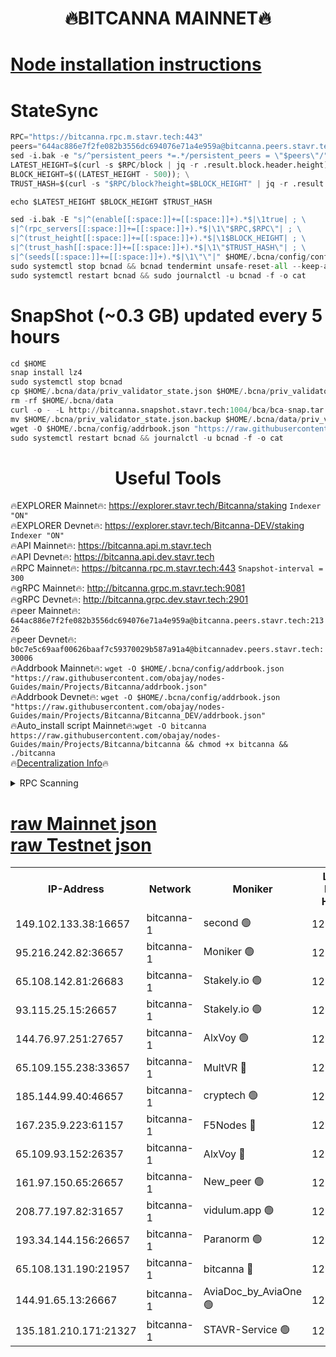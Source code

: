 <h1 align="center"> 🔥BITCANNA MAINNET🔥</h1>


[Node installation instructions](https://github.com/obajay/nodes-Guides/tree/main/Projects/Bitcanna)
=

# StateSync
```python
RPC="https://bitcanna.rpc.m.stavr.tech:443"
peers="644ac886e7f2fe082b3556dc694076e71a4e959a@bitcanna.peers.stavr.tech:21326"
sed -i.bak -e "s/^persistent_peers *=.*/persistent_peers = \"$peers\"/" $HOME/.bcna/config/config.toml
LATEST_HEIGHT=$(curl -s $RPC/block | jq -r .result.block.header.height); \
BLOCK_HEIGHT=$((LATEST_HEIGHT - 500)); \
TRUST_HASH=$(curl -s "$RPC/block?height=$BLOCK_HEIGHT" | jq -r .result.block_id.hash)

echo $LATEST_HEIGHT $BLOCK_HEIGHT $TRUST_HASH

sed -i.bak -E "s|^(enable[[:space:]]+=[[:space:]]+).*$|\1true| ; \
s|^(rpc_servers[[:space:]]+=[[:space:]]+).*$|\1\"$RPC,$RPC\"| ; \
s|^(trust_height[[:space:]]+=[[:space:]]+).*$|\1$BLOCK_HEIGHT| ; \
s|^(trust_hash[[:space:]]+=[[:space:]]+).*$|\1\"$TRUST_HASH\"| ; \
s|^(seeds[[:space:]]+=[[:space:]]+).*$|\1\"\"|" $HOME/.bcna/config/config.toml
sudo systemctl stop bcnad && bcnad tendermint unsafe-reset-all --keep-addr-book
sudo systemctl restart bcnad && sudo journalctl -u bcnad -f -o cat
```
# SnapShot (~0.3 GB) updated every 5 hours
```python
cd $HOME
snap install lz4
sudo systemctl stop bcnad
cp $HOME/.bcna/data/priv_validator_state.json $HOME/.bcna/priv_validator_state.json.backup
rm -rf $HOME/.bcna/data
curl -o - -L http://bitcanna.snapshot.stavr.tech:1004/bca/bca-snap.tar.lz4 | lz4 -c -d - | tar -x -C $HOME/.bcna --strip-components 2
mv $HOME/.bcna/priv_validator_state.json.backup $HOME/.bcna/data/priv_validator_state.json
wget -O $HOME/.bcna/config/addrbook.json "https://raw.githubusercontent.com/obajay/nodes-Guides/main/Projects/Bitcanna/addrbook.json"
sudo systemctl restart bcnad && journalctl -u bcnad -f -o cat
```

 <h1 align="center"> Useful Tools</h1>

🔥EXPLORER Mainnet🔥:    https://explorer.stavr.tech/Bitcanna/staking          `Indexer "ON"` \
🔥EXPLORER Devnet🔥:     https://explorer.stavr.tech/Bitcanna-DEV/staking     `Indexer "ON"` \
🔥API Mainnet🔥:         https://bitcanna.api.m.stavr.tech \
🔥API Devnet🔥:          https://bitcanna.api.dev.stavr.tech \
🔥RPC Mainnet🔥:         https://bitcanna.rpc.m.stavr.tech:443         `Snapshot-interval = 300` \
🔥gRPC Mainnet🔥:        http://bitcanna.grpc.m.stavr.tech:9081 \
🔥gRPC Devnet🔥:         http://bitcanna.grpc.dev.stavr.tech:2901 \
🔥peer Mainnet🔥:        `644ac886e7f2fe082b3556dc694076e71a4e959a@bitcanna.peers.stavr.tech:21326` \
🔥peer Devnet🔥:         `b0c7e5c69aaf00626baaf7c59370029b587a91a4@bitcannadev.peers.stavr.tech:30006` \
🔥Addrbook Mainnet🔥:    ```wget -O $HOME/.bcna/config/addrbook.json "https://raw.githubusercontent.com/obajay/nodes-Guides/main/Projects/Bitcanna/addrbook.json"``` \
🔥Addrbook Devnet🔥:    ```wget -O $HOME/.bcna/config/addrbook.json "https://raw.githubusercontent.com/obajay/nodes-Guides/main/Projects/Bitcanna/Bitcanna_DEV/addrbook.json"``` \
🔥Auto_install script Mainnet🔥:```wget -O bitcanna https://raw.githubusercontent.com/obajay/nodes-Guides/main/Projects/Bitcanna/bitcanna && chmod +x bitcanna && ./bitcanna``` \
🔥[Decentralization Info](https://github.com/obajay/StateSync-snapshots/tree/main/Projects/Bitcanna/Decentralization)🔥


<details>
<summary>RPC Scanning</summary>

<h2 align="center"> We scan nodes in real time every 4 hours. And we provide the final result of RPC endpoints.
We cannot influence the operation of these nodes in any way. </h2>


```python
If Voting Power is higher than 0 --> then the Node is a validator of the network and may be subject to attack and be a potential threat to the chain.
```
```python
We marked such validators with a red symbol
```

</details>

[raw Mainnet json](https://rpc-check.bcam.stavr.tech/bcam/rpc-bcam-result.json) \
[raw Testnet json](https://github.com/obajay/StateSync-snapshots/tree/main/Projects/Bitcanna/Rpc-Check-Testnet)
=



<table><tr><th>IP-Address</th><th>Network</th><th>Moniker</th><th>Latest Block Height</th><th>Earliest Block Height</th><th>Catching Up</th><th>Tx Index</th><th>Voting Power</th><th>Scan Time</th></tr><tr><td>149.102.133.38:16657</td><td>bitcanna-1</td><td>second 🟢</td><td>12816108</td><td>1</td><td>False</td><td>on</td><td>0</td><td>2024-03-01T12:39:58.457482081UTC</td></tr><tr><td>95.216.242.82:36657</td><td>bitcanna-1</td><td>Moniker 🟢</td><td>12816098</td><td>5776907</td><td>False</td><td>on</td><td>0</td><td>2024-03-01T12:38:58.534143761UTC</td></tr><tr><td>65.108.142.81:26683</td><td>bitcanna-1</td><td>Stakely.io 🟢</td><td>12816101</td><td>6152001</td><td>False</td><td>on</td><td>0</td><td>2024-03-01T12:39:20.261970712UTC</td></tr><tr><td>93.115.25.15:26657</td><td>bitcanna-1</td><td>Stakely.io 🟢</td><td>12816101</td><td>6520001</td><td>False</td><td>on</td><td>0</td><td>2024-03-01T12:39:15.882907421UTC</td></tr><tr><td>144.76.97.251:27657</td><td>bitcanna-1</td><td>AlxVoy 🟢</td><td>12816106</td><td>8805201</td><td>False</td><td>on</td><td>0</td><td>2024-03-01T12:39:47.879252252UTC</td></tr><tr><td>65.109.155.238:33657</td><td>bitcanna-1</td><td>MultVR 🔴</td><td>12816103</td><td>9933415</td><td>False</td><td>on</td><td>353683</td><td>2024-03-01T12:39:27.875170637UTC</td></tr><tr><td>185.144.99.40:46657</td><td>bitcanna-1</td><td>cryptech 🟢</td><td>12816097</td><td>11528001</td><td>False</td><td>on</td><td>0</td><td>2024-03-01T12:38:54.147377676UTC</td></tr><tr><td>167.235.9.223:61157</td><td>bitcanna-1</td><td>F5Nodes 🔴</td><td>12816103</td><td>12084001</td><td>False</td><td>on</td><td>570</td><td>2024-03-01T12:39:30.144220752UTC</td></tr><tr><td>65.109.93.152:26357</td><td>bitcanna-1</td><td>AlxVoy 🔴</td><td>12816108</td><td>12109301</td><td>False</td><td>on</td><td>1391803</td><td>2024-03-01T12:39:58.983722168UTC</td></tr><tr><td>161.97.150.65:26657</td><td>bitcanna-1</td><td>New_peer 🟢</td><td>12816101</td><td>12254001</td><td>False</td><td>on</td><td>0</td><td>2024-03-01T12:39:20.564284850UTC</td></tr><tr><td>208.77.197.82:31657</td><td>bitcanna-1</td><td>vidulum.app 🟢</td><td>12816102</td><td>12386934</td><td>False</td><td>on</td><td>0</td><td>2024-03-01T12:39:23.379988741UTC</td></tr><tr><td>193.34.144.156:26657</td><td>bitcanna-1</td><td>Paranorm 🟢</td><td>12816104</td><td>12697701</td><td>False</td><td>on</td><td>0</td><td>2024-03-01T12:39:36.802649072UTC</td></tr><tr><td>65.108.131.190:21957</td><td>bitcanna-1</td><td>bitcanna 🔴</td><td>12816104</td><td>12716104</td><td>False</td><td>on</td><td>419414</td><td>2024-03-01T12:39:34.511466140UTC</td></tr><tr><td>144.91.65.13:26667</td><td>bitcanna-1</td><td>AviaDoc_by_AviaOne 🟢</td><td>12816106</td><td>12807701</td><td>False</td><td>on</td><td>0</td><td>2024-03-01T12:39:45.237921037UTC</td></tr><tr><td>135.181.210.171:21327</td><td>bitcanna-1</td><td>STAVR-Service 🟢</td><td>12816106</td><td>12815401</td><td>False</td><td>on</td><td>0</td><td>2024-03-01T12:39:47.596658636UTC</td></tr></table>
